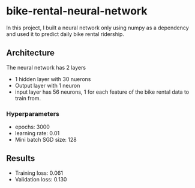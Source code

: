 # bike-rental-neural-network

In this project, I built a neural network only using numpy as a dependency and used it to predict daily bike rental ridership.

## Architecture

The neural network has 2 layers 

  - 1 hidden layer with 30 nuerons
  - Output layer with 1 neuron
  - input layer has 56 neurons, 1 for each feature of the bike rental data to train from.

### Hyperparameters

  - epochs: 3000
  - learning rate: 0.01
  - Mini batch SGD size: 128

## Results

  - Training loss: 0.061 
  - Validation loss: 0.130
